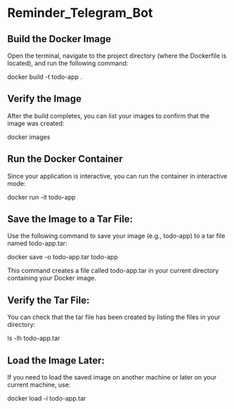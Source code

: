 # Reminder_Telegram_Bot

## Build the Docker Image
Open the terminal, navigate to the project directory (where the Dockerfile is located), and run the following command:

docker build -t todo-app .

## Verify the Image
After the build completes, you can list your images to confirm that the image was created:

docker images

## Run the Docker Container
Since your application is interactive, you can run the container in interactive mode:

docker run -it todo-app

## Save the Image to a Tar File:

Use the following command to save your image (e.g., todo-app) to a tar file named todo-app.tar:

docker save -o todo-app.tar todo-app

This command creates a file called todo-app.tar in your current directory containing your Docker image.

## Verify the Tar File:

You can check that the tar file has been created by listing the files in your directory:

ls -lh todo-app.tar

## Load the Image Later:

If you need to load the saved image on another machine or later on your current machine, use:

docker load -i todo-app.tar
